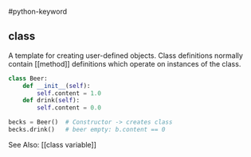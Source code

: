 #python-keyword 
## class
A template for creating user-defined objects. Class definitions normally contain [[method]] definitions which operate on instances of the class.

```python
class Beer:
	def __init__(self):
		self.content = 1.0
	def drink(self):
		self.content = 0.0

becks = Beer()	# Constructor -> creates class
becks.drink() 	# beer empty: b.content == 0
```

See Also: [[class variable]]